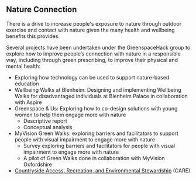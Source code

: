## Nature Connection

There is a drive to increase people's exposure to nature through outdoor exercise and contact with nature given the many health and wellbeing benefits this provides.

Several projects have been undertaken under the GreenspaceHack group to explore how to improve people’s connection with nature in a responsible way, including through green prescribing, to improve their physical and mental health:

- Exploring how technology can be used to support nature-based education
- Wellbeing Walks at Blenheim: Designing and implementing Wellbeing Walks for disadvantaged individuals at Blenheim Palace in collaboration with Aspire
- Greenspace & Us: Exploring how to co-design solutions with young women to help them engage more with nature
  - Descriptive report
  - Conceptual analysis
- MyVision Green Walks: exploring barriers and facilitators to support people with visual impairment to engage more with nature
  - Survey exploring barriers and facilitators for people with visual impairment to engage more with nature
  - A pilot of Green Walks done in collaboration with MyVision Oxfordshire
- [Countryside Access, Recreation, and Environmental Stewardship](/project/care.html) (CARE)
